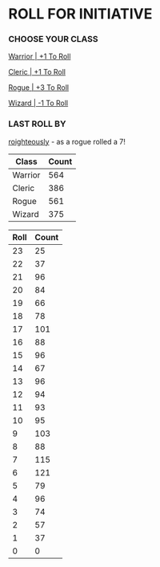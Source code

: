 # ROLL FOR INITIATIVE
### CHOOSE YOUR CLASS

[Warrior | +1 To Roll](https://github.com/benjaminsampica/benjaminsampica/issues/new?title=roll%7Cwarrior&body=Just+click+%27Submit+new+issue%27.)

[Cleric | +1 To Roll](https://github.com/benjaminsampica/benjaminsampica/issues/new?title=roll%7Ccleric&body=Just+click+%27Submit+new+issue%27.)

[Rogue | +3 To Roll](https://github.com/benjaminsampica/benjaminsampica/issues/new?title=roll%7Crogue&body=Just+click+%27Submit+new+issue%27.)

[Wizard | -1 To Roll](https://github.com/benjaminsampica/benjaminsampica/issues/new?title=roll%7Cwizard&body=Just+click+%27Submit+new+issue%27.)
### LAST ROLL BY
[roighteously](https://www.github.com/roighteously) - as a rogue rolled a 7!

|Class|Count|
|-|-|
|Warrior|564|
|Cleric|386|
|Rogue|561|
|Wizard|375|

|Roll|Count|
|-|-|
|23|25
|22|37
|21|96
|20|84
|19|66
|18|78
|17|101
|16|88
|15|96
|14|67
|13|96
|12|94
|11|93
|10|95
|9|103
|8|88
|7|115
|6|121
|5|79
|4|96
|3|74
|2|57
|1|37
|0|0
